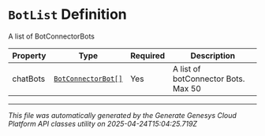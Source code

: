 # `BotList` Definition

A list of BotConnectorBots

| Property | Type | Required | Description |
|----------|------|----------|-------------|
| chatBots | [`BotConnectorBot[]`](botconnectorbot-definition.md) | Yes | A list of botConnector Bots. Max 50 |

---

*This file was automatically generated by the Generate Genesys Cloud Platform API classes utility on 2025-04-24T15:04:25.719Z*